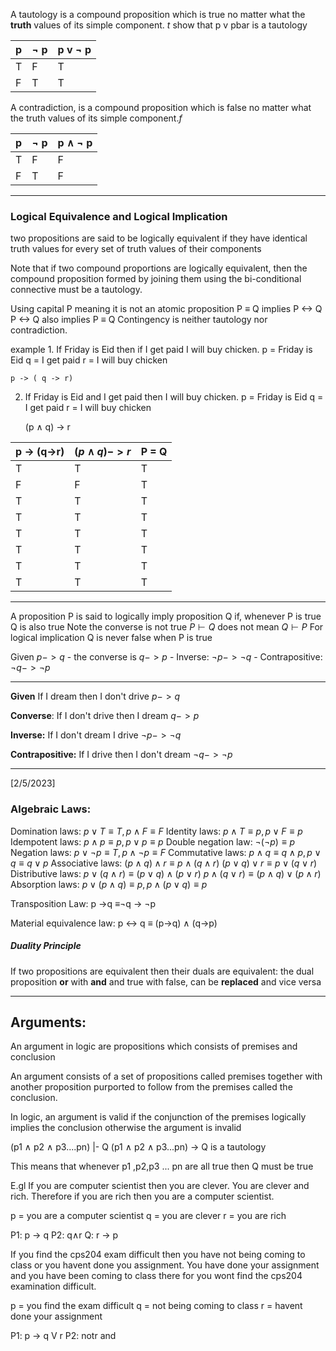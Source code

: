 A tautology is a compound proposition which is true no matter what the **truth** values of its simple component. $t$
show that p v pbar is a tautology

p | ¬ p| p v ¬ p
--|-- | --
T | F | T
F | T | T

A contradiction, is a compound proposition which is false no matter what the truth values of its simple component.$f$

p | ¬ p | p ∧  ¬ p
--|-- | --
T | F | F
F | T | F

---
### Logical Equivalence  and Logical Implication

two propositions are said to be logically equivalent if they have identical truth values for every set of truth values of their components

Note that if two compound proportions are logically equivalent, then the compound proposition formed by joining them using the bi-conditional connective must be a tautology. 

Using capital P meaning it is not an atomic proposition
 P ≡ Q implies  P <-> Q
P <-> Q also implies P ≡ Q 
Contingency is neither tautology nor contradiction.

example
	1. If Friday is Eid then if I get paid I will buy chicken.
	p = Friday is Eid
	q = I get paid
	r = I will buy chicken

	p -> ( q -> r) 

2. If Friday is Eid and I get paid then I will buy chicken. 
	p = Friday is Eid
	q = I get paid
	r = I will buy chicken
 
	(p ∧ q) -> r
 
p -> (q->r) | $(p ∧ q) -> r$ | P = Q
---- | ---- | ----
	T | T  | T
	F | F | T
	T | T | T
	T | T | T
	T | T | T
	T | T | T
	T | T | T
	T | T | T

---

 A proposition P is said to logically imply proposition Q if, whenever P is true Q is also true 
 Note the converse is not true
  $P ⊢ Q$ 
	does not mean $Q ⊢ P$
 For logical implication Q is never false when P is true

Given $p -> q$
	- the converse is $q -> p$
	- Inverse: $¬ p -> ¬ q$
	- Contrapositive: $¬ q -> ¬ p$


---
**Given**
If I dream then I don't drive
$p -> q$

**Converse**:
If I don't drive then I dream
$q  -> p$

**Inverse:**
If I don't dream I drive
$¬ p -> ¬ q$

**Contrapositive:**
If I drive then I don't dream
$¬ q -> ¬ p$

---
[2/5/2023]
### Algebraic Laws:
Domination laws: $p ∨ T ≡ T, p ∧ F ≡ F$ 
Identity laws: $p ∧ T ≡ p, p ∨ F ≡ p$ 
Idempotent laws: $p ∧ p ≡ p, p ∨ p ≡ p$ 
Double negation law: $¬(¬p) ≡ p$ 
Negation laws: $p ∨ ¬p ≡ T, p ∧ ¬p ≡ F$ 
Commutative laws: $p ∧ q ≡ q ∧ p, p ∨ q ≡ q ∨ p$  Associative laws: $(p ∧ q) ∧ r ≡ p ∧ (q ∧ r)$ 
									$(p ∨ q) ∨ r ≡ p ∨ (q ∨ r)$
Distributive laws: $p ∨ (q ∧ r) ≡ (p ∨ q) ∧ (p ∨ r)$
$p ∧ (q ∨ r) ≡ (p ∧ q) ∨ (p ∧ r)$ 
Absorption laws: $p ∨ (p ∧ q) ≡ p, p ∧ (p ∨ q) ≡ p$ 

Transposition  Law: p ->q ≡¬q -> ¬p

Material equivalence law: p <-> q ≡ (p->q) ∧ (q->p)

##### Duality Principle
If two propositions are equivalent then their duals are equivalent:
the dual proposition **or** with **and**
and true with false,  can be **replaced** and vice versa

---
## Arguments:
An argument in logic are propositions which consists of premises and conclusion 

An argument consists of a set of propositions called premises together with another proposition purported to follow from the premises called the conclusion. 

In logic, an argument is valid if the conjunction of the premises logically implies the conclusion otherwise the argument is invalid 

(p1  ∧ p2  ∧ p3....pn) |- Q 
(p1  ∧ p2  ∧ p3...pn) -> Q is a tautology 

This means that whenever p1 ,p2,p3 ... pn are all true then Q must be true


E.gl
If you are computer scientist then you are clever.
You are clever and rich.
Therefore if you are rich then you are a computer scientist.

p = you are a computer scientist
q = you are clever
r = you are rich

P1: p -> q
P2: q∧r 
Q: r -> p

If you find the cps204 exam difficult then you have not being coming to class or you havent done you assignment.
 You have done your assignment and you have been coming to class there for you wont find the cps204 examination difficult. 

p = you find the exam difficult
q = not being coming to class
r = havent done your assignment

P1: p -> q V r
P2: notr and 